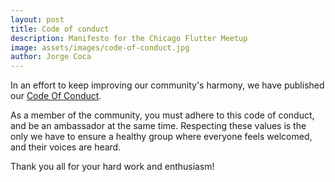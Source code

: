 ```yaml
---
layout: post
title: Code of conduct
description: Manifesto for the Chicago Flutter Meetup
image: assets/images/code-of-conduct.jpg
author: Jorge Coca
---
```


In an effort to keep improving our community's harmony, we have published our [Code Of Conduct](https://chicagoflutter.com/code_of_conduct.html).

As a member of the community, you must adhere to this code of conduct, and be an ambassador at the same time. Respecting these values is the only we have to ensure a healthy group where everyone feels welcomed, and their voices are heard.

Thank you all for your hard work and enthusiasm!